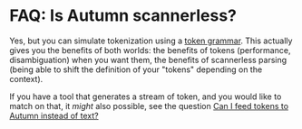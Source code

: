 # FAQ: Is Autumn scannerless?

Yes, but you can simulate tokenization using a [token grammar]. This actually gives you the benefits
of both worlds: the benefits of tokens (performance, disambiguation) when you want them, the
benefits of scannerless parsing (being able to shift the definition of your "tokens" depending on
the context).

If you have a tool that generates a stream of token, and you would like to match on that, it *might*
also possible, see the question [Can I feed tokens to Autumn instead of text?][feed-token]

[token grammar]: /doc/tokens.md
[feed-token]: /doc/faq/feed-tokens.md